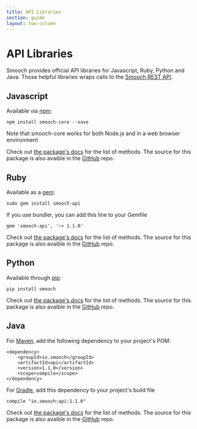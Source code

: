 ```yaml
---
title: API Libraries
section: guide
layout: two-column
---
```


# API Libraries

Smooch provides official API libraries for Javascript, Ruby, Python and Java. Those helpful libraries wraps calls to the [Smooch REST API](https://docs.smooch.io/rest/).

## Javascript
Available via [npm](https://www.npmjs.com/package/smooch-core):

`npm install smooch-core --save`

Note that smooch-core works for both Node.js and in a web browser environment

Check out [the package's docs](https://github.com/smooch/smooch-core-js) for the list of methods. The source for this package is also avaible in the [GitHub](https://github.com/smooch/smooch-core-js) repo.


## Ruby
Available as a [gem](https://rubygems.org/gems/smooch-api):

`sudo gem install smooch-api`

If you use bundler, you can add this line to your Gemfile

`gem 'smooch-api', '~> 1.1.0'`

Check out [the package's docs](https://github.com/smooch/smooch-ruby) for the list of methods. The source for this package is also avaible in the [GitHub](https://github.com/smooch/smooch-ruby) repo.

## Python
Available through [pip](https://pypi.org/project/smooch/):

`pip install smooch`

Check out [the package's docs](https://github.com/smooch/smooch-python) for the list of methods. The source for this package is also avaible in the [GitHub](https://github.com/smooch/smooch-python) repo.

## Java

For [Maven](https://maven.apache.org/), add the following dependency to your project's POM:
```
<dependency>
    <groupId>io.smooch</groupId>
    <artifactId>api</artifactId>
    <version>1.1.0</version>
    <scope>compile</scope>
</dependency>
```

For [Gradle](https://gradle.org/), add this dependency to your project's build file

`compile "io.smooch:api:1.1.0"`

Check out [the package's docs](https://github.com/smooch/smooch-java) for the list of methods. The source for this package is also avaible in the [GitHub](https://github.com/smooch/smooch-java) repo.